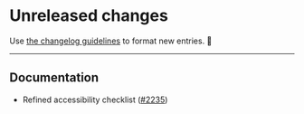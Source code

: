 # Unreleased changes

Use [the changelog guidelines](https://git.io/polaris-changelog-guidelines) to format new entries. 💜

---

## Documentation

- Refined accessibility checklist ([#2235](https://github.com/Shopify/polaris-react/pull/2235))

